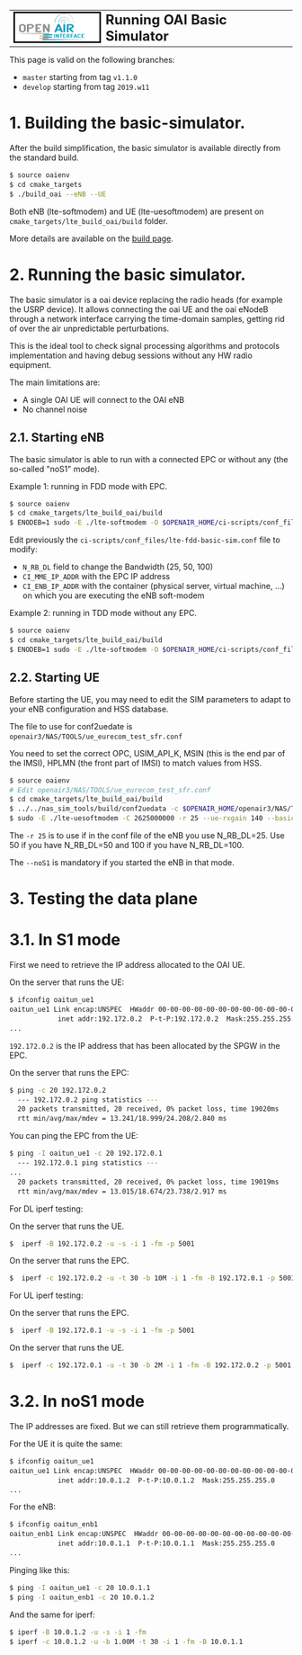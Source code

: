 <table style="border-collapse: collapse; border: none;">
  <tr style="border-collapse: collapse; border: none;">
    <td style="border-collapse: collapse; border: none;">
      <a href="http://www.openairinterface.org/">
         <img src="./images/oai_final_logo.png" alt="" border=3 height=50 width=150>
         </img>
      </a>
    </td>
    <td style="border-collapse: collapse; border: none; vertical-align: center;">
      <b><font size = "5">Running OAI Basic Simulator</font></b>
    </td>
  </tr>
</table>

This page is valid on the following branches:

- `master` starting from tag `v1.1.0`
- `develop` starting from tag `2019.w11`

# 1. Building the basic-simulator.

After the build simplification, the basic simulator is available directly from the standard build.

```bash
$ source oaienv
$ cd cmake_targets
$ ./build_oai --eNB --UE
```

Both eNB (lte-softmodem) and UE (lte-uesoftmodem) are present on `cmake_targets/lte_build_oai/build` folder.

More details are available on the [build page](BUILD.md).

# 2. Running the basic simulator.

The basic simulator is a oai device replacing the radio heads (for example the USRP device). It allows connecting the oai UE and the oai eNodeB through a network interface carrying the time-domain samples, getting rid of over the air unpredictable perturbations.

This is the ideal tool to check signal processing algorithms and protocols implementation and having debug sessions without any HW radio equipment.

The main limitations are:

- A single OAI UE will connect to the OAI eNB
- No channel noise

## 2.1. Starting eNB

The basic simulator is able to run with a connected EPC or without any (the so-called "noS1" mode).

Example 1: running in FDD mode with EPC.

```bash
$ source oaienv
$ cd cmake_targets/lte_build_oai/build
$ ENODEB=1 sudo -E ./lte-softmodem -O $OPENAIR_HOME/ci-scripts/conf_files/lte-fdd-basic-sim.conf --basicsim
```

Edit previously the `ci-scripts/conf_files/lte-fdd-basic-sim.conf` file to modify:

- `N_RB_DL` field to change the Bandwidth (25, 50, 100)
- `CI_MME_IP_ADDR` with the EPC IP address
- `CI_ENB_IP_ADDR` with the container (physical server, virtual machine, ...) on which you are executing the eNB soft-modem

Example 2: running in TDD mode without any EPC.

```bash
$ source oaienv
$ cd cmake_targets/lte_build_oai/build
$ ENODEB=1 sudo -E ./lte-softmodem -O $OPENAIR_HOME/ci-scripts/conf_files/lte-tdd-basic-sim.conf --basicsim --noS1
```

## 2.2. Starting UE

Before starting the UE, you may need to edit the SIM parameters to adapt to your eNB configuration and HSS database.

The <conf> file to use for conf2uedate is `openair3/NAS/TOOLS/ue_eurecom_test_sfr.conf`

You need to set the correct OPC, USIM_API_K, MSIN (this is the end par of the IMSI), HPLMN (the front part of IMSI) to match values from HSS.

```bash
$ source oaienv
# Edit openair3/NAS/TOOLS/ue_eurecom_test_sfr.conf
$ cd cmake_targets/lte_build_oai/build
$ ../../nas_sim_tools/build/conf2uedata -c $OPENAIR_HOME/openair3/NAS/TOOLS/ue_eurecom_test_sfr.conf -o .
$ sudo -E ./lte-uesoftmodem -C 2625000000 -r 25 --ue-rxgain 140 --basicsim [--noS1]
```

The `-r 25` is to use if in the conf file of the eNB you use N_RB_DL=25. Use 50 if you have N_RB_DL=50 and 100 if you have N_RB_DL=100.

The `--noS1` is mandatory if you started the eNB in that mode.

# 3. Testing the data plane

# 3.1. In S1 mode

First we need to retrieve the IP address allocated to the OAI UE.

On the server that runs the UE:

```bash
$ ifconfig oaitun_ue1
oaitun_ue1 Link encap:UNSPEC  HWaddr 00-00-00-00-00-00-00-00-00-00-00-00-00-00-00-00  
            inet addr:192.172.0.2  P-t-P:192.172.0.2  Mask:255.255.255.0
...
```

`192.172.0.2` is the IP address that has been allocated by the SPGW in the EPC.

On the server that runs the EPC:

```bash
$ ping -c 20 192.172.0.2
  --- 192.172.0.2 ping statistics ---
  20 packets transmitted, 20 received, 0% packet loss, time 19020ms
  rtt min/avg/max/mdev = 13.241/18.999/24.208/2.840 ms
```

You can ping the EPC from the UE:

```bash
$ ping -I oaitun_ue1 -c 20 192.172.0.1
  --- 192.172.0.1 ping statistics ---
...
  20 packets transmitted, 20 received, 0% packet loss, time 19019ms
  rtt min/avg/max/mdev = 13.015/18.674/23.738/2.917 ms
```

For DL iperf testing:

On the server that runs the UE.

```bash
$  iperf -B 192.172.0.2 -u -s -i 1 -fm -p 5001
```

On the server that runs the EPC.

```bash
$  iperf -c 192.172.0.2 -u -t 30 -b 10M -i 1 -fm -B 192.172.0.1 -p 5001
```

For UL iperf testing:

On the server that runs the EPC.

```bash
$  iperf -B 192.172.0.1 -u -s -i 1 -fm -p 5001
```

On the server that runs the UE.

```bash
$  iperf -c 192.172.0.1 -u -t 30 -b 2M -i 1 -fm -B 192.172.0.2 -p 5001
```

# 3.2. In noS1 mode

The IP addresses are fixed. But we can still retrieve them programmatically.

For the UE it is quite the same:

```bash
$ ifconfig oaitun_ue1
oaitun_ue1 Link encap:UNSPEC  HWaddr 00-00-00-00-00-00-00-00-00-00-00-00-00-00-00-00  
            inet addr:10.0.1.2  P-t-P:10.0.1.2  Mask:255.255.255.0
...
```

For the eNB:

```bash
$ ifconfig oaitun_enb1
oaitun_enb1 Link encap:UNSPEC  HWaddr 00-00-00-00-00-00-00-00-00-00-00-00-00-00-00-00  
            inet addr:10.0.1.1  P-t-P:10.0.1.1  Mask:255.255.255.0
...
```

Pinging like this:

```bash
$ ping -I oaitun_ue1 -c 20 10.0.1.1
$ ping -I oaitun_enb1 -c 20 10.0.1.2
```

And the same for iperf:

```bash
$ iperf -B 10.0.1.2 -u -s -i 1 -fm
$ iperf -c 10.0.1.2 -u -b 1.00M -t 30 -i 1 -fm -B 10.0.1.1
```
